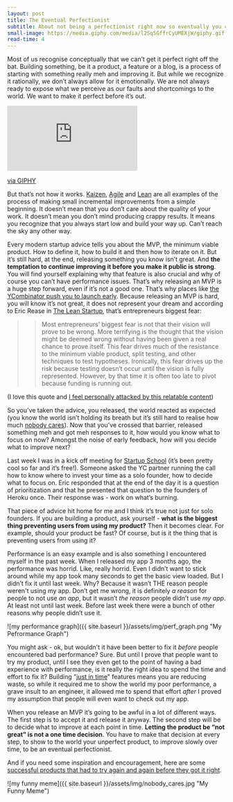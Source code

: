 ```yaml
---
layout: post
title: The Eventual Perfectionist
subtitle: About not being a perfectionist right now so eventually you can create something amazing
small-image: https://media.giphy.com/media/l2Sq5GffrCyUMEXjW/giphy.gif
read-time: 4
---
```


Most of us recognise conceptually that we can’t get it perfect right off the bat. Building something, be it a product, a feature or a blog, is a process of starting with something really meh and improving it. But while we recognize it rationally, we don’t always allow for it emotionally. We are not always ready to expose what we perceive as our faults and shortcomings to the world. We want to make it perfect before it’s out.

<iframe src="https://giphy.com/embed/l2Sq5GffrCyUMEXjW" class="post-image post-gif" frameBorder="0" allowFullScreen></iframe><p><a href="https://giphy.com/gifs/arg-l2Sq5GffrCyUMEXjW">via GIPHY</a></p>

But that’s not how it works. <a href="https://en.wikipedia.org/wiki/Kaizen" target="_blank">Kaizen</a>, <a href="https://en.wikipedia.org/wiki/Agile_software_development" target="_blank">Agile</a> and <a href="https://en.wikipedia.org/wiki/Lean_startup" target="_blank">Lean</a> are all examples of the process of making small incremental improvements from a simple beginning. It doesn’t mean that you don’t care about the quality of your work. It doesn’t mean you don’t mind producing crappy results. It means you recognize that you always start low and build your way up. Can’t reach the sky any other way.

Every modern startup advice tells you about the MVP, the minimum viable product. How to define it, how to build it and then how to iterate on it. But it’s still hard, at the end, releasing something you know isn’t great. And **the temptation to continue improving it before you make it public is strong**. You will find yourself explaining why that feature is also crucial and why of course you can’t have performance issues. That’s why releasing an MVP is a huge step forward, even if it’s not a good one. That’s why places like <a href="https://www.ycombinator.com/library/4D-yc-s-essential-startup-advice" target="_blank">the YCombinator push you to launch early</a>. Because releasing an MVP is hard, you will know it’s not great, it does not represent your dream and according to Eric Rease in <a href="https://www.goodreads.com/notes/11500159-the-lean-startup/102586081-tamar?ref=abp" target="_blank">The Lean Startup</a>, that’s entrepreneurs biggest fear:

>> Most entrepreneurs’ biggest fear is not that their vision will prove to be wrong. More terrifying is the thought that the vision might be deemed wrong without having been given a real chance to prove itself. This fear drives much of the resistance to the minimum viable product, split testing, and other techniques to test hypotheses. Ironically, this fear drives up the risk because testing doesn’t occur until the vision is fully represented. However, by that time it is often too late to pivot because funding is running out.

(I love this quote and <a href="https://www.facebook.com/groups/sadpuppers420/" target="_blank">I feel personally attacked by this relatable content</a>)

So you’ve taken the advice, you released, the world reacted as expected (you know the world isn’t holding its breath but it’s still hard to realise how much <a href="#nobody_cares">nobody cares</a>). Now that you’ve crossed that barrier, released something meh and got meh responses to it, how would you know what to focus on now? Amongst the noise of early feedback, how will you decide what to improve next?

Last week I was in a kick off meeting for <a href="https://www.startupschool.org/" target="_blank">Startup School</a> (it’s been pretty cool so far and it’s free!). Someone asked the YC partner running the call how to know where to invest your time as a solo founder, how to decide what to focus on. Eric responded that at the end of the day it is a question of prioritization and that he presented that question to the founders of Heroku once. Their response was - work on what’s burning.

That piece of advice hit home for me and I think it’s true not just for solo founders. If you are building a product, ask yourself - **what is the biggest thing preventing users from using my product?** Then it becomes clear. For example, should your product be fast? Of course, but is it the thing that is preventing users from using it?

Performance is an easy example and is also something I encountered myself in the past week. When I released my app 3 months ago, the performance was horrid. Like, really horrid. Even I didn’t want to stick around while my app took many seconds to get the basic view loaded. But I didn’t fix it until last week. Why? Because it wasn’t THE reason people weren't using my app. Don’t get me wrong, it is definitely *a reason* for people to not use *an app*, but it wasn’t *the reason* people didn’t use *my app*. At least not until last week. Before last week there were a bunch of other reasons why people didn’t use it.

![my performance graph]({{ site.baseurl }}/assets/img/perf_graph.png "My Pefrormance Graph")

You might ask - ok, but wouldn't it have been better to fix it *before* people encountered bad performance? Sure. But until I prove that people want to try my product, until I see they even get to the point of having a bad experience with performance, is it really the right idea to spend the time and effort to fix it? Building "<a href="https://kanbanize.com/lean-management/pull/just-in-time-production" target="_blank">just in time</a>" features means you are reducing waste, so while it required me to show the world my poor performance, a grave insult to an engineer, it allowed me to spend that effort *after* I proved my assumption that people will even want to check out my app.

When you release an MVP it’s going to be awful in a lot of different ways. The first step is to accept it and release it anyway. The second step will be to decide what to improve at each point in time. **Letting the product be “not great” is not a one time decision**. You have to make that decision at every step, to show to the world your unperfect product, to improve slowly over time, to be an eventual perfectionist.

And if you need some inspiration and encouragement, here are some <a href="https://www.forbes.com/sites/sujanpatel/2015/01/16/8-successful-products-that-only-exist-because-of-failure/#22c2d3941c8c" target="_blank">successful products that had to try again and again before they got it right</a>.

<span id="nobody_cares">![my funny meme]({{ site.baseurl }}/assets/img/nobody_cares.jpg "My Funny Meme")</span>
